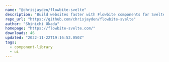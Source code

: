 ```yaml
---
name: "@chrisjayden/flowbite-svelte"
description: "Build websites faster with Flowbite components for Svelte."
repo_url: "https://github.com/chrisjayden/flowbite-svelte"
author: "Shinichi Okada"
homepage: "https://flowbite-svelte.com/"
downloads: 46
updated: "2022-11-22T19:16:52.050Z"
tags: 
  - component-library
  - ui
---
```

